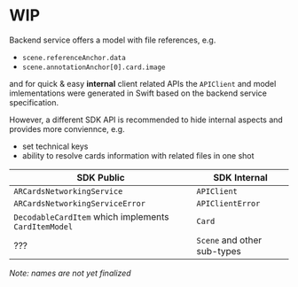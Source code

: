 # WIP

Backend service offers a model with file references, e.g.
- `scene.referenceAnchor.data`
- `scene.annotationAnchor[0].card.image`

and for quick & easy **internal** client related APIs the `APIClient` and model imlementations were generated in Swift based on the backend service specification.

However, a different SDK API is recommended to hide internal aspects and provides more conviennce, e.g.
- set technical keys
- ability to resolve cards information with related files in one shot

|SDK Public|SDK Internal|
|---|---|
|`ARCardsNetworkingService`|`APIClient`|
|`ARCardsNetworkingServiceError`|`APIClientError`|
|`DecodableCardItem` which implements `CardItemModel` |`Card`|
|???|`Scene` and other sub-types

*Note: names are not yet finalized*